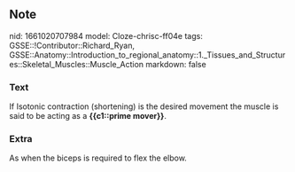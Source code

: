 ## Note
nid: 1661020707984
model: Cloze-chrisc-ff04e
tags: GSSE::!Contributor::Richard_Ryan, GSSE::Anatomy::Introduction_to_regional_anatomy::1._Tissues_and_Structures::Skeletal_Muscles::Muscle_Action
markdown: false

### Text
<div class='toggle'>
  If Isotonic contraction (shortening) is the desired movement the
  muscle is said to be acting as a <strong>{{c1::prime
  mover}}</strong>.
</div>

### Extra
<p id="18326520-f42a-477e-8cd0-54364235cd70" class="">As when the
biceps is required to flex the elbow.
